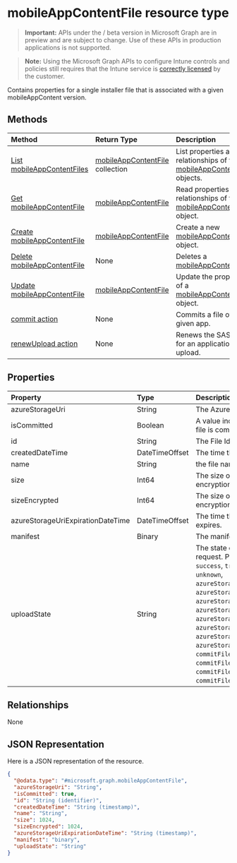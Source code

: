 ﻿# mobileAppContentFile resource type

> **Important:** APIs under the / beta version in Microsoft Graph are in preview and are subject to change. Use of these APIs in production applications is not supported.

> **Note:** Using the Microsoft Graph APIs to configure Intune controls and policies still requires that the Intune service is [correctly licensed](https://go.microsoft.com/fwlink/?linkid=839381) by the customer.

Contains properties for a single installer file that is associated with a given mobileAppContent version.
## Methods
|Method|Return Type|Description|
|:---|:---|:---|
|[List mobileAppContentFiles](../api/intune_apps_mobileappcontentfile_list.md)|[mobileAppContentFile](../resources/intune_apps_mobileappcontentfile.md) collection|List properties and relationships of the [mobileAppContentFile](../resources/intune_apps_mobileappcontentfile.md) objects.|
|[Get mobileAppContentFile](../api/intune_apps_mobileappcontentfile_get.md)|[mobileAppContentFile](../resources/intune_apps_mobileappcontentfile.md)|Read properties and relationships of the [mobileAppContentFile](../resources/intune_apps_mobileappcontentfile.md) object.|
|[Create mobileAppContentFile](../api/intune_apps_mobileappcontentfile_create.md)|[mobileAppContentFile](../resources/intune_apps_mobileappcontentfile.md)|Create a new [mobileAppContentFile](../resources/intune_apps_mobileappcontentfile.md) object.|
|[Delete mobileAppContentFile](../api/intune_apps_mobileappcontentfile_delete.md)|None|Deletes a [mobileAppContentFile](../resources/intune_apps_mobileappcontentfile.md).|
|[Update mobileAppContentFile](../api/intune_apps_mobileappcontentfile_update.md)|[mobileAppContentFile](../resources/intune_apps_mobileappcontentfile.md)|Update the properties of a [mobileAppContentFile](../resources/intune_apps_mobileappcontentfile.md) object.|
|[commit action](../api/intune_apps_mobileappcontentfile_commit.md)|None|Commits a file of a given app.|
|[renewUpload action](../api/intune_apps_mobileappcontentfile_renewupload.md)|None|Renews the SAS URI for an application file upload.|

## Properties
|Property|Type|Description|
|:---|:---|:---|
|azureStorageUri|String|The Azure Storage URI.|
|isCommitted|Boolean|A value indicating whether the file is committed.|
|id|String|The File Id.|
|createdDateTime|DateTimeOffset|The time the file was created.|
|name|String|the file name.|
|size|Int64|The size of the file prior to encryption.|
|sizeEncrypted|Int64|The size of the file after encryption.|
|azureStorageUriExpirationDateTime|DateTimeOffset|The time the Azure storage Uri expires.|
|manifest|Binary|The manifest information.|
|uploadState|String|The state of the current upload request. Possible values are: `success`, `transientError`, `error`, `unknown`, `azureStorageUriRequestSuccess`, `azureStorageUriRequestPending`, `azureStorageUriRequestFailed`, `azureStorageUriRequestTimedOut`, `azureStorageUriRenewalSuccess`, `azureStorageUriRenewalPending`, `azureStorageUriRenewalFailed`, `azureStorageUriRenewalTimedOut`, `commitFileSuccess`, `commitFilePending`, `commitFileFailed`, `commitFileTimedOut`.|

## Relationships
None
## JSON Representation
Here is a JSON representation of the resource.
<!-- {
  "blockType": "resource",
  "keyProperty": "id",
  "@odata.type": "microsoft.graph.mobileAppContentFile"
}
-->
``` json
{
  "@odata.type": "#microsoft.graph.mobileAppContentFile",
  "azureStorageUri": "String",
  "isCommitted": true,
  "id": "String (identifier)",
  "createdDateTime": "String (timestamp)",
  "name": "String",
  "size": 1024,
  "sizeEncrypted": 1024,
  "azureStorageUriExpirationDateTime": "String (timestamp)",
  "manifest": "binary",
  "uploadState": "String"
}
```



